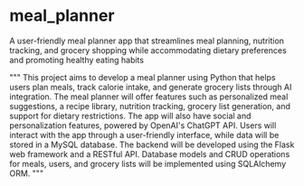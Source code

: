 # meal_planner
A user-friendly meal planner app that streamlines meal planning, nutrition tracking, and grocery shopping while accommodating dietary preferences and promoting healthy eating habits

"""
This project aims to develop a meal planner using Python that helps users plan meals, track calorie intake, and generate grocery lists through AI integration.
The meal planner will offer features such as personalized meal suggestions, a recipe library, nutrition tracking, grocery list generation, and support for dietary restrictions.
The app will also have social and personalization features, powered by OpenAI's ChatGPT API. Users will interact with the app through a user-friendly interface, while data will be stored in a MySQL database.
The backend will be developed using the Flask web framework and a RESTful API. Database models and CRUD operations for meals, users, and grocery lists will be implemented using SQLAlchemy ORM.
"""
